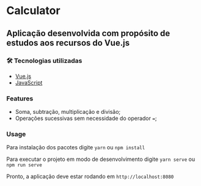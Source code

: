 # Calculator
## Aplicação desenvolvida com propósito de estudos aos recursos do Vue.js
### 🛠 Tecnologias utilizadas
- [Vue.js](https://vuejsbr-docs-next.netlify.app)
- [JavaScript](https://www.javascript.com)
### Features
- Soma, subtração, multiplicação e divisão;
- Operações sucessivas sem necessidade do operador ```=```;
### Usage
Para instalação dos pacotes digite ```yarn``` ou ```npm install```

Para executar o projeto em modo de desenvolvimento digite ```yarn serve``` ou ```npm run serve```

Pronto, a aplicação deve estar rodando em ```http://localhost:8080```

